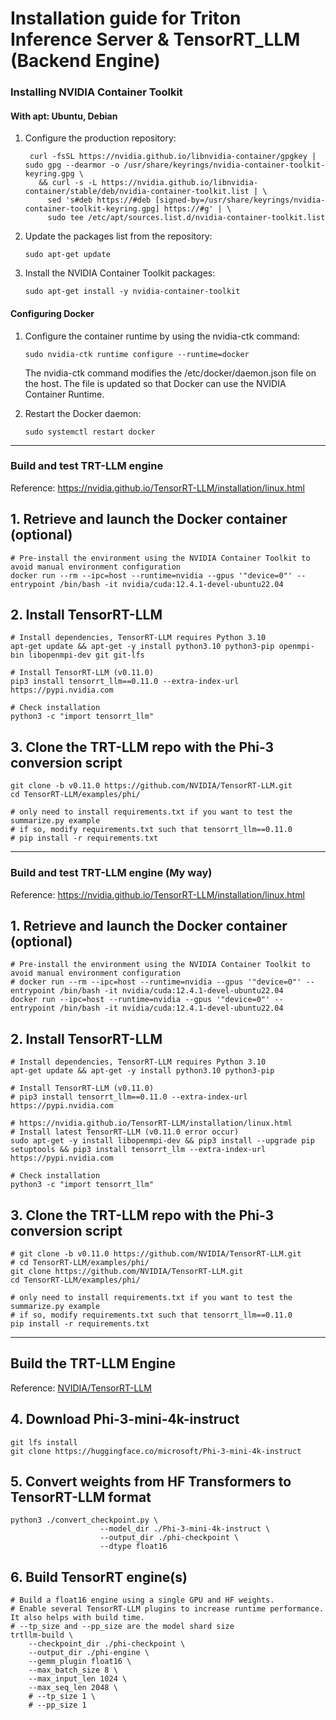 Installation guide for Triton Inference Server & TensorRT_LLM (Backend Engine)
==========================================

### Installing NVIDIA Container Toolkit

#### With apt: Ubuntu, Debian

1. Configure the production repository:
   ```console
    curl -fsSL https://nvidia.github.io/libnvidia-container/gpgkey | sudo gpg --dearmor -o /usr/share/keyrings/nvidia-container-toolkit-keyring.gpg \
      && curl -s -L https://nvidia.github.io/libnvidia-container/stable/deb/nvidia-container-toolkit.list | \
        sed 's#deb https://#deb [signed-by=/usr/share/keyrings/nvidia-container-toolkit-keyring.gpg] https://#g' | \
        sudo tee /etc/apt/sources.list.d/nvidia-container-toolkit.list
    ```

2. Update the packages list from the repository:
   ```console
   sudo apt-get update
   ```

3. Install the NVIDIA Container Toolkit packages:
   ```console
   sudo apt-get install -y nvidia-container-toolkit
   ```
#### Configuring Docker

1. Configure the container runtime by using the nvidia-ctk command:
    ```console
    sudo nvidia-ctk runtime configure --runtime=docker
    ```
    The nvidia-ctk command modifies the /etc/docker/daemon.json file on the host. The file is updated so that Docker can use the NVIDIA Container Runtime.
   
3. Restart the Docker daemon:
   ```console
   sudo systemctl restart docker
   ```

-----------------------------

### Build and test TRT-LLM engine
Reference: https://nvidia.github.io/TensorRT-LLM/installation/linux.html

## 1. Retrieve and launch the Docker container (optional)
   ```console
   # Pre-install the environment using the NVIDIA Container Toolkit to avoid manual environment configuration
   docker run --rm --ipc=host --runtime=nvidia --gpus '"device=0"' --entrypoint /bin/bash -it nvidia/cuda:12.4.1-devel-ubuntu22.04
   ```
## 2. Install TensorRT-LLM
   ```console
   # Install dependencies, TensorRT-LLM requires Python 3.10
   apt-get update && apt-get -y install python3.10 python3-pip openmpi-bin libopenmpi-dev git git-lfs

   # Install TensorRT-LLM (v0.11.0)
   pip3 install tensorrt_llm==0.11.0 --extra-index-url https://pypi.nvidia.com
   
   # Check installation
   python3 -c "import tensorrt_llm"
   ```
## 3. Clone the TRT-LLM repo with the Phi-3 conversion script
   ```console
   git clone -b v0.11.0 https://github.com/NVIDIA/TensorRT-LLM.git
   cd TensorRT-LLM/examples/phi/

   # only need to install requirements.txt if you want to test the summarize.py example
   # if so, modify requirements.txt such that tensorrt_llm==0.11.0
   # pip install -r requirements.txt
   ```
-------------
### Build and test TRT-LLM engine (My way)
Reference: https://nvidia.github.io/TensorRT-LLM/installation/linux.html

## 1. Retrieve and launch the Docker container (optional)
   ```console
   # Pre-install the environment using the NVIDIA Container Toolkit to avoid manual environment configuration
   # docker run --rm --ipc=host --runtime=nvidia --gpus '"device=0"' --entrypoint /bin/bash -it nvidia/cuda:12.4.1-devel-ubuntu22.04
   docker run --ipc=host --runtime=nvidia --gpus '"device=0"' --entrypoint /bin/bash -it nvidia/cuda:12.4.1-devel-ubuntu22.04 
   ```
## 2. Install TensorRT-LLM
   ```console
   # Install dependencies, TensorRT-LLM requires Python 3.10
   apt-get update && apt-get -y install python3.10 python3-pip

   # Install TensorRT-LLM (v0.11.0)
   # pip3 install tensorrt_llm==0.11.0 --extra-index-url https://pypi.nvidia.com

   # https://nvidia.github.io/TensorRT-LLM/installation/linux.html
   # Install latest TensorRT-LLM (v0.11.0 error occur)
   sudo apt-get -y install libopenmpi-dev && pip3 install --upgrade pip setuptools && pip3 install tensorrt_llm --extra-index-url https://pypi.nvidia.com
   
   # Check installation
   python3 -c "import tensorrt_llm"
   ```
## 3. Clone the TRT-LLM repo with the Phi-3 conversion script
   ```console
   # git clone -b v0.11.0 https://github.com/NVIDIA/TensorRT-LLM.git
   # cd TensorRT-LLM/examples/phi/
   git clone https://github.com/NVIDIA/TensorRT-LLM.git
   cd TensorRT-LLM/examples/phi/

   # only need to install requirements.txt if you want to test the summarize.py example
   # if so, modify requirements.txt such that tensorrt_llm==0.11.0
   pip install -r requirements.txt
   ```

-------------------
## Build the TRT-LLM Engine
Reference: [NVIDIA/TensorRT-LLM](https://github.com/NVIDIA/TensorRT-LLM/tree/main/examples/phi)

## 4. Download Phi-3-mini-4k-instruct
   ```console
   git lfs install
   git clone https://huggingface.co/microsoft/Phi-3-mini-4k-instruct
   ```
## 5. Convert weights from HF Transformers to TensorRT-LLM format
   ```console
   python3 ./convert_checkpoint.py \
                       --model_dir ./Phi-3-mini-4k-instruct \
                       --output_dir ./phi-checkpoint \
                       --dtype float16
   ```
## 6. Build TensorRT engine(s)
   ```console
   # Build a float16 engine using a single GPU and HF weights.
   # Enable several TensorRT-LLM plugins to increase runtime performance. It also helps with build time.
   # --tp_size and --pp_size are the model shard size
   trtllm-build \
       --checkpoint_dir ./phi-checkpoint \
       --output_dir ./phi-engine \
       --gemm_plugin float16 \
       --max_batch_size 8 \
       --max_input_len 1024 \
       --max_seq_len 2048 \
       # --tp_size 1 \
       # --pp_size 1
   ```
